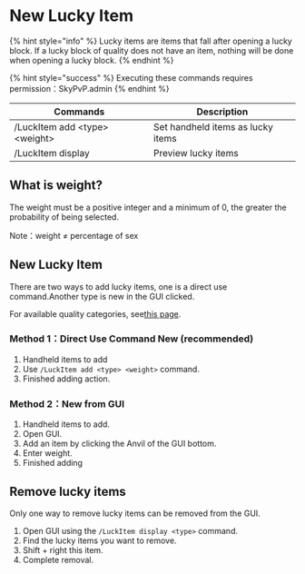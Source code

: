 # New Lucky Item

{% hint style="info" %}
Lucky items are items that fall after opening a lucky block. If a lucky block of quality does not have an item, nothing will be done when opening a lucky block.
{% endhint %}

{% hint style="success" %}
Executing these commands requires permission：SkyPvP.admin
{% endhint %}

| Commands                          | Description                       |
| --------------------------------- | --------------------------------- |
| /LuckItem add \<type> \<weight> | Set handheld items as lucky items |
| /LuckItem display                 | Preview lucky items               |

## What is weight?

The weight must be a positive integer and a minimum of 0, the greater the probability of being selected.

Note：weight ≠ percentage of sex

## New Lucky Item

There are two ways to add lucky items, one is a direct use command.Another type is new in the GUI clicked.&#x20;

For available quality categories, see[this page](../function/lucky-block-type.md).

### Method 1：Direct Use Command New (recommended)

1. Handheld items to add
2. Use `/LuckItem add <type> <weight>` command.
3. Finished adding action.

### Method 2：New from GUI

1. Handheld items to add.
2. Open GUI.
3. Add an item by clicking the Anvil of the GUI bottom.
4. Enter weight.
5. Finished adding

## Remove lucky items

Only one way to remove lucky items can be removed from the GUI.

1. Open GUI using the `/LuckItem display <type>` command.
2. Find the lucky items you want to remove.
3. Shift + right this item.
4. Complete removal.
